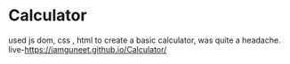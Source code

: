 # Calculator
used js dom, css , html to create a basic calculator, was quite a headache.
live-https://iamguneet.github.io/Calculator/
